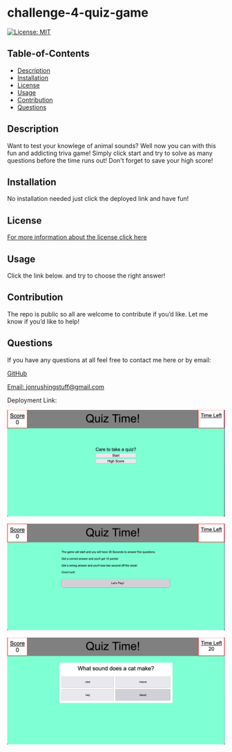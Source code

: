 # challenge-4-quiz-game
[![License: MIT](https://img.shields.io/badge/License-MIT-yellow.svg)](https://opensource.org/licenses/MIT)
  ## Table-of-Contents
  - [Description](#description)
  - [Installation](#installation)
  - [License](#license)
  - [Usage](#usage)
  - [Contribution](#contributing)
  - [Questions](#questions)
  
  ## Description <a name="description"></a>
  Want to test your knowlege of animal sounds? Well now you can with this fun and addicting triva game! Simply click start and try to solve as many
  questions before the time runs out! Don't forget to save your high score! 
  
  ## Installation <a name="installation"></a>
  No installation needed just click the deployed link and have fun!
  
  ## License <a name="license"></a>
  [For more information about the license click here](https://choosealicense.com/licenses/mit/)
  
  ## Usage <a name="usage"></a>
  Click the link below. and try to choose the right answer!
  
  ## Contribution <a name="contributing"></a>
  The repo is public so all are welcome to contribute if you’d like. Let me know if you’d like to help!
  
  ## Questions <a name="questions"></a>
  If you have any questions at all feel free to contact me here or by email:
  
  [GitHub](https://github.com/jonrushing)

  [Email: jonrushingstuff@gmail.com](mailto:jonrushingstuff@gmail.com)



 Deployment Link:

 
 
 
 ![](assets/1.png)
 
 ![](assets/2.png)
 
 ![](assets/3.png)
